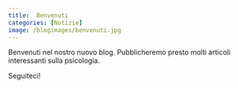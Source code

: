 ```yaml
---
title:  Benvenuti
categories: [Notizie]
image: /blogimages/benvenuti.jpg
---
```

Benvenuti nel nostro nuovo blog. Pubblicheremo presto molti articoli interessanti sulla psicologia.

Seguiteci!